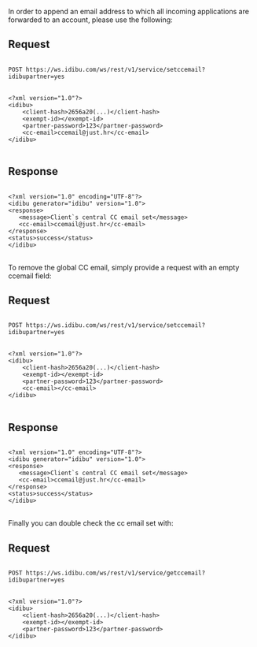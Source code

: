 <p>In order to append an email address to which all incoming applications are forwarded to an account, please use the following:</p>
<h2>
	Request</h2>
<pre>
<code>
POST https://ws.idibu.com/ws/rest/v1/service/setccemail?idibupartner=yes
</code>
<code type="xml">
&lt;?xml version=&quot;1.0&quot;?&gt;
&lt;idibu&gt;
    &lt;client-hash&gt;2656a20(...)&lt;/client-hash&gt;
    &lt;exempt-id&gt;&lt;/exempt-id&gt;
    &lt;partner-password&gt;123&lt;/partner-password&gt;
    &lt;cc-email&gt;ccemail@just.hr&lt;/cc-email&gt;
&lt;/idibu&gt;
</code>
</pre>
<h2>
	Response</h2>
<pre>
<code type="xml">
&lt;?xml version=&quot;1.0&quot; encoding=&quot;UTF-8&quot;?&gt;
&lt;idibu generator=&quot;idibu&quot; version=&quot;1.0&quot;&gt;
&lt;response&gt;
   &lt;message&gt;Client`s central CC email set&lt;/message&gt;
   &lt;cc-email&gt;ccemail@just.hr&lt;/cc-email&gt;
&lt;/response&gt;
&lt;status&gt;success&lt;/status&gt;
&lt;/idibu&gt;
</code>
</pre>
<p>To remove the global CC email, simply provide a request with an empty ccemail field:</p>
<h2>
	Request</h2>
<pre>
<code>
POST https://ws.idibu.com/ws/rest/v1/service/setccemail?idibupartner=yes
</code>
<code type="xml">
&lt;?xml version=&quot;1.0&quot;?&gt;
&lt;idibu&gt;
    &lt;client-hash&gt;2656a20(...)&lt;/client-hash&gt;
    &lt;exempt-id&gt;&lt;/exempt-id&gt;
    &lt;partner-password&gt;123&lt;/partner-password&gt;
    &lt;cc-email&gt;&lt;/cc-email&gt;
&lt;/idibu&gt;
</code>
</pre>
<h2>
	Response</h2>
<pre>
<code type="xml">
&lt;?xml version=&quot;1.0&quot; encoding=&quot;UTF-8&quot;?&gt;
&lt;idibu generator=&quot;idibu&quot; version=&quot;1.0&quot;&gt;
&lt;response&gt;
   &lt;message&gt;Client`s central CC email set&lt;/message&gt;
   &lt;cc-email&gt;ccemail@just.hr&lt;/cc-email&gt;
&lt;/response&gt;
&lt;status&gt;success&lt;/status&gt;
&lt;/idibu&gt;
</code>
</pre>
<p>Finally you can double check the cc email set with:</p>
<h2>
	Request</h2>
<pre>
<code>
POST https://ws.idibu.com/ws/rest/v1/service/getccemail?idibupartner=yes
</code>
<code type="xml">
&lt;?xml version=&quot;1.0&quot;?&gt;
&lt;idibu&gt;
    &lt;client-hash&gt;2656a20(...)&lt;/client-hash&gt;
    &lt;exempt-id&gt;&lt;/exempt-id&gt;
    &lt;partner-password&gt;123&lt;/partner-password&gt;
&lt;/idibu&gt;
</code></pre>
<p>&nbsp;</p>
